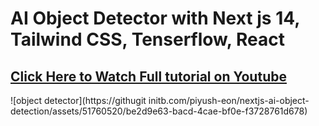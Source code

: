 # AI Object Detector with Next js 14, Tailwind CSS, Tenserflow, React 
## [Click Here to Watch Full tutorial on Youtube](https://www.youtube.com/watch?v=6YFbBcxWdKU)

![object detector](https://githugit initb.com/piyush-eon/nextjs-ai-object-detection/assets/51760520/be2d9e63-bacd-4cae-bf0e-f3728761d678)
